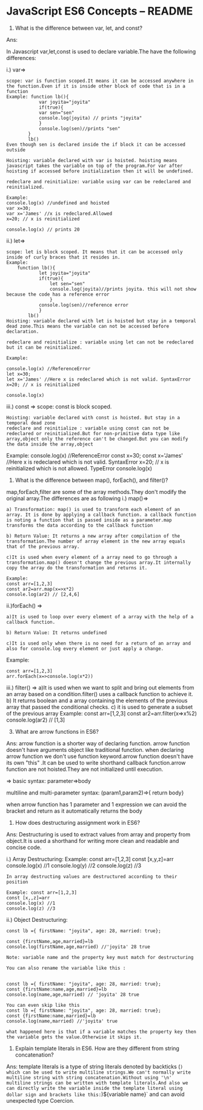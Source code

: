 # JavaScript ES6 Concepts – README

1) What is the difference between var, let, and const?

Ans:

In Javascript var,let,const is used to declare variable.The have the following differences:

i.) var=>

    scope: var is function scoped.It means it can be accessed anywhere in the function.Even if it is inside other block of code that is in a function
    Example: function lb(){
                var joyita="joyita"
                if(true){
                var sen="sen"
                console.log(joyita) // prints "joyita"
                }
                console.log(sen)//prints "sen"
            }
            lb()
    Even though sen is declared inside the if block it can be accessed outside

    Hoisting: variable declared with var is hoisted. hoisting means javascript takes the variable on top of the program.For var after hoisting if accessed before initialization then it will be undefined.

    redeclare and reinitialize: variable using var can be redeclared and reinitialized.

    Example:
    console.log(x) //undefined and hoisted
    var x=30;
    var x='James' //x is redeclared.Allowed
    x=20; // x is reinitialized

    console.log(x) // prints 20

ii.) let=>

    scope: let is block scoped. It means that it can be accessed only inside of curly braces that it resides in.
    Example:
        function lb(){
                let joyita="joyita"
                if(true){
                    let sen="sen"
                    console.log(joyita)//prints joyita. this will not show because the code has a reference error
                    }
                console.log(sen)//reference error
                }
            lb()
    Hoisting: variable declared with let is hoisted but stay in a temporal dead zone.This means the variable can not be accessed before declaration.

    redeclare and reinitialize : variable using let can not be redeclared but it can be reinitialized.

    Example:

    console.log(x) //ReferenceError
    let x=30;
    let x='James' //Here x is redeclared which is not valid. SyntaxError
    x=20; // x is reinitialized

    console.log(x)

iii.) const =>
    scope: const is block scoped.

    Hoisting: variable declared with const is hoisted. But stay in a temporal dead zone
    redeclare and reinitialize : variable using const can not be redeclared or reinitialized.But for non-primitive data type like array,object only the reference can't be changed.But you can modify the data inside the array,object

Example:
    console.log(x) //ReferenceError
    const x=30;
    const x='James' //Here x is redeclared which is not valid. SyntaxError
    x=20; // x is reinitialized which is not allowed. TypeError
    console.log(x)

1) What is the difference between map(), forEach(), and filter()?

map,forEach,filter are some of the array methods.They don't modify the original array.The differences are as following
i.) map()=>

    a) Transformation: map() is used to transform each element of an array. It is done by applying a callback function. a callback function is noting a function that is passed inside as a parameter.map transforms the data according to the callback function

    b) Return Value: It returns a new array after compilation of the transformation.The number of array element in the new array equals that of the previous array.

    c)It is used when every element of a array need to go through a transformation.map() doesn't change the previous array.It internally copy the array do the transformation and returns it.

    Example:
    const arr=[1,2,3]
    const ar2=arr.map(x=>x*2)
    console.log(ar2) // [2,4,6]

ii.)forEach() =>

    a)It is used to loop over every element of a array with the help of a callback function.

    b) Return Value: It returns undefined

    c)It is used only when there is no need for a return of an array and also for console.log every element or just apply a change.

Example:

    const arr=[1,2,3]
    arr.forEach(x=>console.log(x*2))

iii.) filter() =>
    a)It is used when we want to split and bring out elements from an array based on a condition.filter() uses a callback function to achieve it.
    b) It returns boolean and  a array containing the elements of the previous array that passed the conditional checks.
    c) it is used to generate a subset of the previous array
Example:
    const arr=[1,2,3]
    const ar2=arr.filter(x=>x%2)
    console.log(ar2) // [1,3]

3) What are arrow functions in ES6?

 Ans: arrow function is a shorter way of declaring function. arrow function doesn't have arguments object like traditional function. when declaring arrow function we don't use function keyword.arrow function doesn't have its own "this" .It can be used to write shorthand callback function.arrow function are not hoisted.They are not initialized until execution.

=>
basic syntax: parameter=>body

multiline and multi-parameter syntax: (param1,param2)=>{ return body}

when arrow function has 1 parameter and 1 expression we can avoid the bracket and return as it automatically returns the body

 1) How does destructuring assignment work in ES6?

Ans: Destructuring is used to extract values from array and property from object.It is used a shorthand for writing more clean and readable and concise code.

i.) Array Destructuring:
    Example: const arr=[1,2,3]
    const [x,y,z]=arr
    console.log(x) //1
    console.log(y) //2
    console.log(z) //3

    In array destructing values are destructured according to their position

    Example: const arr=[1,2,3]
    const [x,,z]=arr
    console.log(x) //1
    console.log(z) //3

ii.) Object Destructuring:

    const lb ={ firstName: "joyita", age: 28, married: true};

    const {firstName,age,married}=lb
    console.log(firstName,age,married) //'joyita' 28 true

    Note: variable name and the property key must match for destructuring

    You can also rename the variable like this :


    const lb ={ firstName: "joyita", age: 28, married: true};
    const {firstName:name,age,married}=lb
    console.log(name,age,married) // 'joyita' 28 true

    You can even skip like this
    const lb ={ firstName: "joyita", age: 28, married: true};
    const {firstName:name,married}=lb
    console.log(name,married) //'joyita' true

    what happened here is that if a variable matches the property key then the variable gets the value.Otherwise it skips it.

1) Explain template literals in ES6. How are they different from string concatenation?

Ans: template literals is a type of string literals denoted by backticks (`) which can be used to write multiline strings.We can't normally write multiline string with string concatenation.Without using '\n' multiline strings can be written with template literals.And also we can directly write the variable inside the template literal using dollar sign and brackets like this:`)${variable name}` and can avoid unexpected type Coercion.
